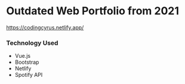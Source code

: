 # Outdated Web Portfolio from 2021
https://codingcyrus.netlify.app/

### Technology Used
- Vue.js
- Bootstrap
- Netlify
- Spotify API
